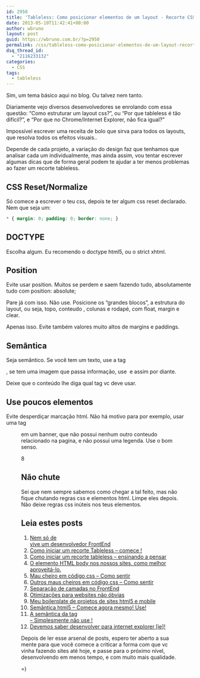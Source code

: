```yaml
---
id: 2950
title: 'Tableless: Como posicionar elementos de um layout - Recorte CSS'
date: 2013-05-10T11:42:41+00:00
author: wbruno
layout: post
guid: https://wbruno.com.br/?p=2950
permalink: /css/tableless-como-posicionar-elementos-de-um-layout-recorte-css/
dsq_thread_id:
  - "2116233132"
categories:
  - CSS
tags:
  - tableless
---
```

Sim, um tema básico aqui no blog. Ou talvez nem tanto.

Diariamente vejo diversos desenvolvedores se enrolando com essa questão: &#8220;Como estruturar um layout css?&#8221;, ou &#8220;Por que tableless é tão difícil?&#8221;, e &#8220;Por que no Chrome/Internet Explorer, não fica igual?&#8221;

<!--more-->



Impossível escrever uma receita de bolo que sirva para todos os layouts, que resolva todos os efeitos visuais..

Depende de cada projeto, a variação do design faz que tenhamos que analisar cada um individualmente, mas ainda assim, vou tentar escrever algumas dicas que de forma geral podem te ajudar a ter menos problemas ao fazer um recorte tableless.

## CSS Reset/Normalize

Só comece a escrever o teu css, depois te ter algum css reset declarado. Nem que seja um:

``` css
* { margin: 0; padding: 0; border: none; }
```

## DOCTYPE

Escolha algum. Eu recomendo o doctype html5, ou o strict xhtml.

## Position

Evite usar position. Muitos se perdem e saem fazendo tudo, absolutamente tudo com position: absolute;

Pare já com isso. Não use. Posicione os &#8220;grandes blocos&#8221;, a estrutura do layout, ou seja, topo, conteudo , colunas e rodapé, com float, margin e clear.

Apenas isso. Evite também valores muito altos de margins e paddings.

## Semântica

Seja semântico. Se você tem um texto, use a tag <var><p></var>, se tem uma imagem que passa informação, use <var><img /></var> e assim por diante.

Deixe que o conteúdo lhe diga qual tag vc deve usar.

## Use poucos elementos

Evite desperdiçar marcação html. Não há motivo para por exemplo, usar uma tag <var><figure></var> em um banner, que não possui nenhum outro conteudo relacionado na pagina, e não possui uma legenda. Use o bom senso.

8

## Não chute

Sei que nem sempre sabemos como chegar a tal feito, mas não fique chutando regras css e elementos html. Limpe eles depois. Não deixe regras css inúteis nos teus elementos.

## Leia estes posts

  1. [Nem só de <div> vive um desenvolvedor FrontEnd](https://wbruno.com.br/opiniao/nem-so-de-div-vive-um-desenvolvedor-frontend/)
  2. [Como iniciar um recorte Tableless – comece !](https://wbruno.com.br/css/como-iniciar-um-recorte-tableless-comece/)
  3. [Como iniciar um recorte tableless – ensinando a pensar](https://wbruno.com.br/css/como-iniciar-um-recorte-tableless-ensinando-pensar/)
  4. [O elemento HTML body nos nossos sites, como melhor aproveitá-lo.](https://wbruno.com.br/html/elemento-body-nos-nossos-sites-como-melhor-aproveita-lo/)
  5. [Mau cheiro em código css – Como sentir](https://wbruno.com.br/css/mau-cheiro-em-codigo-css-como-sentir/)
  6. [Outros maus cheiros em código css – Como sentir](https://wbruno.com.br/css/como-sentir-mau-cheiro-em-codigo-css/)
  7. [Separação de camadas no FrontEnd](https://wbruno.com.br/css/separacao-de-camadas-no-frontend/)
  8. [Otimizações para websites não óbvias](https://wbruno.com.br/css/otimizacoes-para-websites-nao-obvias/)
  9. [Meu boilerplate de projetos de sites html5 e mobile](https://wbruno.com.br/html/meu-boilerplate-de-projetos-de-sites-html5-e-mobile/)
 10. [Semântica html5 – Comece agora mesmo! Use!](https://wbruno.com.br/html/semantica-html5/)
 11. [A semântica da tag <br /> – Simplesmente não use !](https://wbruno.com.br/html/semantica-da-tag-br/)
 12. [Devemos saber desenvolver para internet explorer [ie]!](https://wbruno.com.br/css/devemos-saber-desenvolver-para-internet-explorer-ie/)

Depois de ler esse arsenal de posts, espero ter aberto a sua mente para que você comece a criticar a forma com que vc vinha fazendo sites até hoje, e passe para o próximo nível, desenvolvendo em menos tempo, e com muito mais qualidade.

=)
